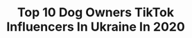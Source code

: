 ---
title: Top 10 Dog Owners TikTok Influencers In Ukraine In 2020
description: >-
  Find top dog owners TikTok influencers in Ukraine in 2020. Most popular hashtags: #dog #stayhome #chips #spain.
platform: TikTok
profiles:
  - username: "bodyann"
    fullname: >-
      Bogdan
    location: "Ukraine"
    followers: 17471
    engagement: 1240
    commentsToLikes: 0.013675
    id: cka0ynboobxto0i783pm9t9jv
    verified: false
    hashtags: "#retro, #adopted, #kodak, #water"
  - username: "21pik"
    fullname: >-
      I'm_Ivan
    location: "Ukraine"
    followers: 16376
    engagement: 1178
    commentsToLikes: 0.031825
    id: cka0ync8tbxxo0i78yrjjs2zq
    verified: false
    hashtags: "#sound, #litlle, #china, #india"
  - username: "ivanna_neruchek"
    fullname: >-
      Ivanna Neruchek
    location: "Ukraine"
    followers: 117916
    engagement: 1173
    commentsToLikes: 0.007643
    id: ck94hgrkdjncs0j78akadv44i
    verified: false
    hashtags: "#mypets, #myhusky, #comed, #4upage"
  - username: "liizavettaa"
    fullname: >-
      Liizavettaa
    location: "Ukraine"
    followers: 2936
    engagement: 907
    commentsToLikes: 0.183293
    id: ck9rp5jq3fv0p0j789nvwpc9p
    verified: false
    hashtags: "#insidetheirhead, #facetime, #youthinkimcute, #motivation"
  - username: "fannyvlog"
    fullname: >-
      FannyVlog
    location: "Ukraine"
    followers: 3237
    engagement: 670
    commentsToLikes: 0.046999
    id: ckaiguct030j40i787jhkjhw6
    verified: false
    hashtags: "#nkofficial, #spongebob, #dog, #morning"
  - username: "tomashevskyi_dima"
    fullname: >-
      Tomashevskyi_dima
    location: "Ukraine"
    followers: 520457
    engagement: 1656
    commentsToLikes: 0.012178
    id: ck921amnnhi080j78a4ofsdcf
    verified: true
    hashtags: "#song, #fancy, #gone, #4u"
  - username: "christina_rbl"
    fullname: >-
      Христина
    location: "Ukraine"
    followers: 65904
    engagement: 520
    commentsToLikes: 0.022169
    id: ck8f8vtg73o120j781hpxda8t
    verified: false
    hashtags: "#christmas, #etno, #tattoogirl, #unpacking"
  - username: "_danyawhite_"
    fullname: >-
      DONAT€LLO
    location: "Ukraine"
    followers: 5570
    engagement: 517
    commentsToLikes: 0.028315
    id: ckac5t5xgdmf60i786guryqge
    verified: false
    hashtags: "#cardchallenge, #recommendations, #funnyvideos, #filmmaking"
  - username: "djmilana"
    fullname: >-
      Dj Milana
    location: "Ukraine"
    followers: 6098
    engagement: 254
    commentsToLikes: 0.020349
    id: ckai38d0eixp30i782xlsrde1
    verified: false
    hashtags: "#makeup, #fitnessgirl, #mydog, #momsoftiktok"
  - username: "kattehmourad"
    fullname: >-
      Katteh Mourad
    location: "Ukraine"
    followers: 4805
    engagement: 498
    commentsToLikes: 0.016862
    id: ck8faj24x4dn70j78c8ov5e79
    verified: false
    hashtags: "#first, #onfire, #lviv, #fy"
---